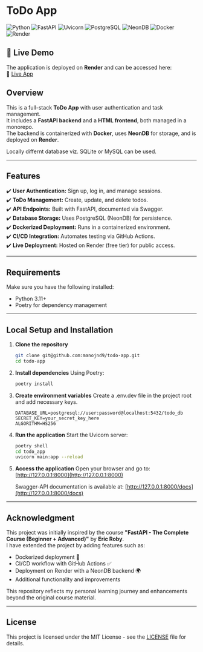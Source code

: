 # ToDo App

![Python](https://img.shields.io/badge/Python-3670A0?style=for-the-badge&logo=python&logoColor=ffdd54)
![FastAPI](https://img.shields.io/badge/FastAPI-009688?style=for-the-badge&logo=fastapi&logoColor=white)
![Uvicorn](https://img.shields.io/badge/Uvicorn-FF7700?style=for-the-badge&logo=uvicorn&logoColor=white)
![PostgreSQL](https://img.shields.io/badge/postgresql-4169e1?style=for-the-badge&logo=postgresql&logoColor=white)
![NeonDB](https://img.shields.io/badge/NeonDB-0093E9?style=for-the-badge&logo=postgresql&logoColor=white)
![Docker](https://img.shields.io/badge/Docker-2496ED?style=for-the-badge&logo=docker&logoColor=white)
![Render](https://img.shields.io/badge/Render-46E3B7?style=for-the-badge&logo=render&logoColor=white)

## 🚀 Live Demo  

The application is deployed on **Render** and can be accessed here:  
🔗 [Live App](https://todo-app-deployment-8rb5.onrender.com)

## Overview  

This is a full-stack **ToDo App** with user authentication and task management.  
It includes a **FastAPI backend** and a **HTML frontend**, both managed in a monorepo.  
The backend is containerized with **Docker**, uses **NeonDB** for storage, and is deployed on **Render**.

Locally differnt database viz. SQLite or MySQL can be used.

---

## Features  

✔️ **User Authentication:** Sign up, log in, and manage sessions.  
✔️ **ToDo Management:** Create, update, and delete todos.  
✔️ **API Endpoints:** Built with FastAPI, documented via Swagger.  
✔️ **Database Storage:** Uses PostgreSQL (NeonDB) for persistence.  
✔️ **Dockerized Deployment:** Runs in a containerized environment.  
✔️ **CI/CD Integration:** Automates testing via GitHub Actions.  
✔️ **Live Deployment:** Hosted on Render (free tier) for public access.  


---

## Requirements
Make sure you have the following installed:

- Python 3.11+
- Poetry for dependency management

---

## Local Setup and Installation

1. **Clone the repository**
   ```bash
   git clone git@github.com:manojnd9/todo-app.git
   cd todo-app
   ```

2. **Install dependencies**
   Using Poetry:
   ```bash
   poetry install
   ```

3. **Create environment variables**
   Create a .env.dev file in the project root and add necessary keys.
   ```
   DATABASE_URL=postgresql://user:password@localhost:5432/todo_db
   SECRET_KEY=your_secret_key_here
   ALGORITHM=HS256
   ```

4. **Run the application**
   Start the Uvicorn server:
   ```bash
   poetry shell
   cd todo_app
   uvicorn main:app --reload
   ```

5. **Access the application**
   Open your browser and go to:
   [http://127.0.0.1:8000](http://127.0.0.1:8000)

   Swagger-API documentation is available at:
   [http://127.0.0.1:8000/docs](http://127.0.0.1:8000/docs)

---

## Acknowledgment  

This project was initially inspired by the course **"FastAPI - The Complete Course (Beginner + Advanced)"** by **Eric Roby**.  
I have extended the project by adding features such as:  
- Dockerized deployment 🐳  
- CI/CD workflow with GitHub Actions ✅  
- Deployment on Render with a NeonDB backend 🌍  
- Additional functionality and improvements  

This repository reflects my personal learning journey and enhancements beyond the original course material.  

---

## License

This project is licensed under the MIT License - see the [LICENSE](LICENSE) file for details.
